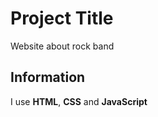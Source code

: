 # Project Title 
Website about rock band 

## Information 
I use **HTML**, **CSS** and **JavaScript**
